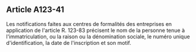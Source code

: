 Article A123-41
----
Les notifications faites aux centres de formalités des entreprises en
application de l'article R. 123-83 précisent le nom de la personne tenue à
l'immatriculation, ou la raison ou la dénomination sociale, le numéro unique
d'identification, la date de l'inscription et son motif.
